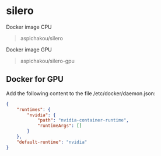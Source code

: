 # silero

Docker image CPU

> aspichakou/silero

Docker image GPU

> aspichakou/silero-gpu

## Docker for GPU
Add the following content to the file /etc/docker/daemon.json:

```json
{
    "runtimes": {
        "nvidia": {
            "path": "nvidia-container-runtime",
            "runtimeArgs": []
        }
    },
    "default-runtime": "nvidia"
}
```
